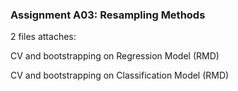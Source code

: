 

### Assignment A03: Resampling Methods

2 files attaches:

CV and bootstrapping on Regression Model (RMD) 

CV and bootstrapping on Classification Model (RMD)
